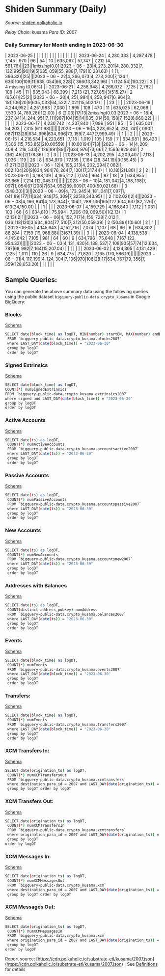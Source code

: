 # Shiden Summary (Daily)

_Source_: [shiden.polkaholic.io](https://shiden.polkaholic.io)

*Relay Chain*: kusama
*Para ID*: 2007



### Daily Summary for Month ending in 2023-06-30


| 2023-06-25 |  |  |  |  |  |  |  |  |  |   |   |   |  |  |  |
| 2023-06-24 | 4,280,333 | 4,287,478 | 7,145 | 970 | 96 | 54 | 10 | 635,067 | 57,747 | 7,212 ($4,561.76) |   |   | 23 |  | 1 missing (0.01%) |
| 2023-06-23 | 4,273,201 | 4,280,332 | 7,132 | 995 | 90 | 19 | 5 | 635,059 | 55,988 | 7,179 ($10,231.63) | 1 ($1,396.32) |   | 25 |  |  |
| 2023-06-22 | 4,266,073 | 4,273,200 | 7,124 | 1,636 | 100 | 109 | 11 | 635,054 | 66,228 | 7,366 ($13,342.96) | 1 ($124.54) | 1 ($0.22) | 3 |  | 4 missing (0.06%) |
| 2023-06-21 | 4,258,948 | 4,266,072 | 7,125 | 2,782 | 108 | 45 | 11 | 635,043 | 68,399 | 7,213 ($21,727.85) | 3 ($515.27) | 2 ($65.61) | 25 | 2 |  |
| 2023-06-20 | 4,251,984 | 4,258,947 | 6,964 | 3,151 | 106 | 20 | 9 | 635,033 | 64,522 | 7,021 ($15,502.17) |   |   | 23 |  |  |
| 2023-06-19 | 4,244,952 | 4,251,983 | 7,030 | 1,895 | 108 | 470 | 11 | 635,025 | 62,068 | 7,530 ($4,789.28) | 1 ($2.00) | 6 ($2.03) | 17 | 13 | 2 missing (0.03%) |
| 2023-06-18 | 4,237,841 | 4,244,951 | 7,111 | 987 | 104 | 15 | 14 | 635,014 | 59,158 | 7,152 ($6,660.22) |   |   |  |  |  |
| 2023-06-17 | 4,230,742 | 4,237,840 | 7,099 | 951 | 85 |  | 5 | 635,001 | 54,203 | 7,315 ($611.98) |   |   |  |  |  |
| 2023-06-16 | 4,223,652 | 4,230,741 | 7,090 | 1,087 | 113 | 28 | 634,996 | 634,996 | 73,159 | 7,447 ($7,999.49) |   | 1  |  | 2 |  |
| 2023-06-15 | 4,216,534 | 4,223,651 | 7,118 | 1,019 | 105 | 159 | 7 | 634,981 | 86,423 | 7,306 ($15,753.85) | 2 ($0.00559) | 1 ($0.00194) | 7 | 3 |  |
| 2023-06-14 | 4,209,408 | 4,216,533 | 7,126 | 891 | 89 |  | 7 | 634,976 | 73,661 | 7,156 ($6,829.46) | 2 ($362.45) | 2 ($178.36) | 2 | 3 |  |
| 2023-06-13 | 4,202,295 | 4,209,407 | 7,113 | 1,036 | 119 | 26 | 8 | 634,970 | 77,135 | 7,164 ($28,341.19) | 3 ($155.45) | 3 ($1.27) | 3 | 3 |  |
| 2023-06-12 | 4,195,213 | 4,202,294 | 7,082 | 1,002 | 104 | 20 | 9 | 634,964 | 76,264 | 7,130 ($17,317.44) | 1 ($0.18) | 2 ($1.80) | 2 | 2 |  |
| 2023-06-11 | 4,188,139 | 4,195,212 | 7,074 | 964 | 87 | 18 | 3 | 634,955 | 83,665 | 7,214 ($12,045.17) |   |   |  |  |  |
| 2023-06-10 | 4,181,042 | 4,188,138 | 7,097 | 1,054 | 67 | 208 | 7 | 634,952 | 89,609 | 7,400 ($50,021.68) |   | 3 ($548.30) |  | 3 |  |
| 2023-06-09 | 4,173,945 | 4,181,041 | 7,097 | 1,041 | 89 | 177 | 11 | 634,948 | 75,309 | 7,325 ($8,343.95) |   | 2 ($102.02) | 2 | 4 |  |
| 2023-06-08 | 4,166,841 | 4,173,944 | 7,104 | 1,288 | 136 | 165 | 127 | 634,937 | 82,276 | 7,613 ($24,150.01) |   |   | 1 |  |  |
| 2023-06-07 | 4,159,729 | 4,166,840 | 7,112 | 1,031 | 103 | 66 | 6 | 634,810 | 75,994 | 7,206 ($19,069.50) | 1 ($2.13) | 1 ($2.13) | 2 | 1 |  |
| 2023-06-06 | 4,152,717 | 4,159,728 | 7,012 | 1,036 | 118 | 120 | 3 | 634,804 | 77,510 | 7,312 ($50,059.39) | 2 ($50.89) | 1 ($0.60) | 2 | 1 |  |
| 2023-06-05 | 4,145,643 | 4,152,716 | 7,074 | 1,107 | 68 | 66 | 6 | 634,802 | 88,284 | 7,159 ($19,968.88) |   | 3 ($671.39) |  | 3 |  |
| 2023-06-04 | 4,138,538 | 4,145,642 | 7,105 | 981 | 64 | 60 | 9 | 634,796 | 75,648 | 7,167 ($23,954.33) |   |   |  |  |  |
| 2023-06-03 | 4,131,430 | 4,138,537 | 7,108 | 935 | 57 | 74 | 12 | 634,787 | 68,992 | 7,164 ($15,207.04) |   |   |  |  |  |
| 2023-06-02 | 4,124,305 | 4,131,429 | 7,125 | 1,011 | 110 | 26 | 9 | 634,775 | 71,820 | 7,165 ($170,586.19) |   |   |  |  |  |
| 2023-06-01 | 4,117,199 | 4,124,304 | 7,106 | 970 | 106 | 28 | 17 | 634,767 | 79,356 | 7,359 ($128,653.20) |   |   |  |  |  |

## Sample Queries:
You can generate the above summary data using the following queries using the public dataset `bigquery-public-data.crypto_kusama` in Google BigQuery:


### Blocks 

[Schema](https://github.com/colorfulnotion/substrate-etl/blob/main/schema/blocks.json)

```bash
SELECT date(block_time) as logDT, MIN(number) startBN, MAX(number) endBN, COUNT(*) numBlocks 
 FROM `bigquery-public-data.crypto_kusama.blocks2007`  
 where LAST_DAY(date(block_time)) = "2023-06-30" 
 group by logDT 
 order by logDT
```

### Signed Extrinsics 

[Schema](https://github.com/colorfulnotion/substrate-etl/blob/main/schema/extrinsics.json)

```bash
SELECT date(block_time) as logDT, 
COUNT(*) numSignedExtrinsics 
FROM `bigquery-public-data.crypto_kusama.extrinsics2007`  
where signed and LAST_DAY(date(block_time)) = "2023-06-30" 
group by logDT 
order by logDT
```

### Active Accounts 

[Schema](https://github.com/colorfulnotion/substrate-etl/blob/main/schema/accountsactive.json)

```bash
SELECT date(ts) as logDT, 
 COUNT(*) numActiveAccounts 
 FROM `bigquery-public-data.crypto_kusama.accountsactive2007` 
 where LAST_DAY(date(ts)) = "2023-06-30" 
 group by logDT 
 order by logDT
```

### Passive Accounts 

[Schema](https://github.com/colorfulnotion/substrate-etl/blob/main/schema/accountspassive.json)

```bash
SELECT date(ts) as logDT, 
 COUNT(*) numPassiveAccounts 
 FROM `bigquery-public-data.crypto_kusama.accountspassive2007` 
 where LAST_DAY(date(ts)) = "2023-06-30" 
 group by logDT 
 order by logDT
```

### New Accounts 

[Schema](https://github.com/colorfulnotion/substrate-etl/blob/main/schema/accountsnew.json)

```bash
SELECT date(ts) as logDT, 
 COUNT(*) numNewAccounts 
 FROM `bigquery-public-data.crypto_kusama.accountsnew2007` 
 where LAST_DAY(date(ts)) = "2023-06-30" 
 group by logDT
 order by logDT
```

### Addresses with Balances 

[Schema](https://github.com/colorfulnotion/substrate-etl/blob/main/schema/balances.json)

```bash
SELECT date(ts) as logDT,
 COUNT(distinct address_pubkey) numAddress 
 FROM `bigquery-public-data.crypto_kusama.balances2007` 
 where LAST_DAY(date(ts)) = "2023-06-30" 
 group by logDT 
 order by logDT
```

### Events 

[Schema](https://github.com/colorfulnotion/substrate-etl/blob/main/schema/events.json)

```bash
SELECT date(block_time) as logDT, 
 COUNT(*) numEvents 
 FROM `bigquery-public-data.crypto_kusama.events2007` 
 where LAST_DAY(date(block_time)) = "2023-06-30" 
 group by logDT 
 order by logDT
```

### Transfers:

[Schema](https://github.com/colorfulnotion/substrate-etl/blob/main/schema/transfers.json)

```bash
SELECT date(block_time) as logDT, 
 COUNT(*) numEvents 
 FROM `bigquery-public-data.crypto_kusama.transfers2007` 
 where LAST_DAY(date(block_time)) = "2023-06-30" 
 group by logDT 
 order by logDT
```

### XCM Transfers In: 

[Schema](https://github.com/colorfulnotion/substrate-etl/blob/main/schema/xcmtransfers.json)

```bash
SELECT date(origination_ts) as logDT, 
 COUNT(*) numXCMTransfersOut 
 FROM `bigquery-public-data.crypto_kusama.xcmtransfers` 
 where destination_para_id = 2007 and LAST_DAY(date(origination_ts)) = "2023-06-30" 
 group by logDT order by logDT
```

### XCM Transfers Out: 

[Schema](https://github.com/colorfulnotion/substrate-etl/blob/main/schema/xcmtransfers.json)

```bash
SELECT date(origination_ts) as logDT, 
 COUNT(*) numXCMTransfersIn 
 FROM `bigquery-public-data.crypto_kusama.xcmtransfers` 
 where origination_para_id = 2007 and LAST_DAY(date(origination_ts)) = "2023-06-30" 
 group by logDT 
order by logDT
```

### XCM Messages In: 

[Schema](https://github.com/colorfulnotion/substrate-etl/blob/main/schema/xcm.json)

```bash
SELECT date(origination_ts) as logDT, 
 COUNT(*) numXCMMessagesOut 
 FROM `bigquery-public-data.crypto_kusama.xcm` 
 where destination_para_id = 2007 and LAST_DAY(date(origination_ts)) = "2023-06-30" 
 group by logDT order by logDT
```

### XCM Messages Out: 

[Schema](https://github.com/colorfulnotion/substrate-etl/blob/main/schema/xcm.json)

```bash
SELECT date(origination_ts) as logDT, 
 COUNT(*) numXCMMessagesIn 
 FROM `bigquery-public-data.crypto_kusama.xcm` 
 where origination_para_id = 2007 and LAST_DAY(date(origination_ts)) = "2023-06-30" 
 group by logDT 
order by logDT
```


Report source: [https://cdn.polkaholic.io/substrate-etl/kusama/2007.json](https://cdn.polkaholic.io/substrate-etl/kusama/2007.json) | See [Definitions](/DEFINITIONS.md) for details
